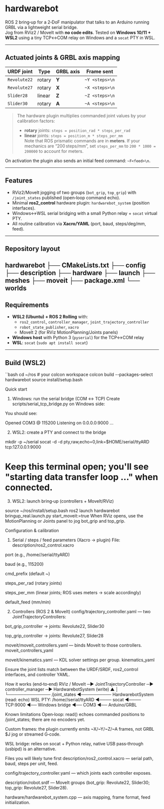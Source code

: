 # hardwarebot

ROS 2 bring‑up for a 2‑DoF manipulator that talks to an Arduino running GRBL via a lightweight serial bridge.  
Jog from RViz2 / MoveIt with **no code edits**. Tested on **Windows 10/11 + WSL2** using a tiny TCP↔COM relay on Windows and a `socat` PTY in WSL.

---

## Actuated joints & GRBL axis mapping

| URDF joint   | Type     | GRBL axis | Frame sent                       |
|--------------|----------|-----------|----------------------------------|
| `Revolute22` | rotary   | **Y**     | `~Y <steps>\n`                   |
| `Revolute27` | rotary   | **X**     | `~X <steps>\n`                   |
| `Slider28`   | linear   | **Z**     | `~Z <steps>\n`                   |
| `Slider30`   | rotary   | **A**     | `~A <steps>\n`                   |

> The hardware plugin multiplies commanded joint values by your calibration factors:
> - **rotary** joints: `steps = position_rad * steps_per_rad`
> - **linear** joints: `steps = position_m * steps_per_mm`  
>   Note that ROS prismatic commands are in **meters**. If your mechanics are “200 steps/mm”, set `steps_per_mm` to `200 * 1000 = 200000` to account for meters.

On activation the plugin also sends an initial feed command: `~F<feed>\n`.

---

## Features

- RViz2/MoveIt jogging of two groups (`bot_grip`, `top_grip`) with `/joint_states` published (open‑loop command echo).
- Minimal **ros2_control** hardware plugin: `hardwarebot_system` (position interfaces).
- Windows↔WSL serial bridging with a small Python relay + `socat` virtual PTY.
- All routine calibration via **Xacro/YAML** (port, baud, steps/deg/mm, feed).

---

## Repository layout


hardwarebot
├── CMakeLists.txt
├── config
├── description
├── hardware
├── launch
├── meshes
├── moveit
├── package.xml
└── worlds
---

## Requirements

- **WSL2 (Ubuntu) + ROS 2 Rolling** with:
  - `ros2_control`, `controller_manager`, `joint_trajectory_controller`
  - `robot_state_publisher`, `xacro`
  - MoveIt 2 (for RViz MotionPlanning/Joints panels)
- **Windows host** with Python 3 (`pyserial`) for the TCP↔COM relay
- **WSL**: `socat` (`sudo apt install socat`)

---

## Build (WSL2)

``bash
cd ~/ros            # your colcon workspace
colcon build --packages-select hardwarebot
source install/setup.bash

Quick start
1) Windows: run the serial bridge (COM ↔ TCP)
Create scripts/serial_tcp_bridge.py on Windows side:

You should see:

Opened COM3 @ 115200
Listening on 0.0.0.0:9000 …

2) WSL2: create a PTY and connect to the bridge

mkdir -p ~/serial
socat -d -d pty,raw,echo=0,link=$HOME/serial/ttyARD tcp:127.0.0.1:9000
# Keep this terminal open; you'll see "starting data transfer loop …" when connected.

3) WSL2: launch bring‑up (controllers + MoveIt/RViz)

source ~/ros/install/setup.bash
ros2 launch hardwarebot bringup_real.launch.py start_moveit:=true
When RViz opens, use the MotionPlanning or Joints panel to jog bot_grip and top_grip.

Configuration & calibration

1) Serial / steps / feed parameters (Xacro → plugin)
File: description/ros2_control.xacro

port (e.g., /home/<user>/serial/ttyARD)

baud (e.g., 115200)

cmd_prefix (default ~)

steps_per_rad (rotary joints)

steps_per_mm (linear joints; ROS uses meters → scale accordingly)

default_feed (mm/min)

2) Controllers (ROS 2 & MoveIt)
config/trajectory_controller.yaml — two JointTrajectoryControllers:

bot_grip_controller → joints: Revolute22, Slider30

top_grip_controller → joints: Revolute27, Slider28

moveit/moveit_controllers.yaml — binds MoveIt to those controllers. moveit_controllers_yaml

moveit/kinematics.yaml — KDL solver settings per group. kinematics_yaml

Ensure the joint lists match between the URDF/SRDF, ros2_control interfaces, and controller YAML.

How it works (end‑to‑end)
RViz / MoveIt ─▶ JointTrajectoryController ─▶ controller_manager ─▶ HardwarebotSystem (write)
          ▲                                                           │
          └────────────── /joint_states ◄────────── HardwarebotSystem (read: echo)
WSL PTY: /home/<user>/serial/ttyARD ◄──── socat ◄──── TCP:9000 ◄── Windows bridge ◄── COM3 ◄── Arduino/GRBL


Known limitations
Open‑loop: read() echoes commanded positions to /joint_states; there are no encoders yet.

Custom frames: the plugin currently emits ~X/~Y/~Z/~A frames, not GRBL $J jog or streamed G‑code.

WSL bridge: relies on socat + Python relay, native USB pass‑through (usbipd) is an alternative.

Files you will likely tune first
description/ros2_control.xacro — serial path, baud, steps per unit, feed.

config/trajectory_controller.yaml — which joints each controller exposes.

description/robot.srdf — MoveIt groups (bot_grip: Revolute22, Slider30; top_grip: Revolute27, Slider28).

hardware/hardwarebot_system.cpp — axis mapping, frame format, feed initialization.
